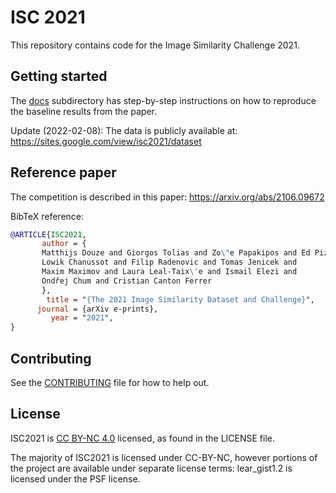 # ISC 2021

This repository contains code for the Image Similarity Challenge 2021.

## Getting started 

The [docs](docs) subdirectory has step-by-step instructions on how to reproduce the baseline 
results from the paper. 

Update (2022-02-08): The data is publicly available at: https://sites.google.com/view/isc2021/dataset

## Reference paper

The competition is described in this paper:  https://arxiv.org/abs/2106.09672

BibTeX reference:
```bibtex
@ARTICLE{ISC2021,
       author = {
       Matthijs Douze and Giorgos Tolias and Zo\"e Papakipos and Ed Pizzi and 
       Lowik Chanussot and Filip Radenovic and Tomas Jenicek and 
       Maxim Maximov and Laura Leal-Taix\'e and Ismail Elezi and 
       Ondřej Chum and Cristian Canton Ferrer       
       },
        title = "{The 2021 Image Similarity Dataset and Challenge}",
      journal = {arXiv e-prints},
         year = "2021",
}
```

## Contributing
See the [CONTRIBUTING](CONTRIBUTING.md) file for how to help out.

## License
ISC2021 is [CC BY-NC 4.0](https://creativecommons.org/licenses/by-nc/4.0/) licensed, as found in the LICENSE file.

The majority of ISC2021 is licensed under CC-BY-NC, however portions of the project are available under separate license terms: lear_gist1.2  is licensed under the PSF license.
